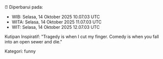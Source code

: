 ⏰ Diperbarui pada:
- WIB: Selasa, 14 Oktober 2025 10.07.03 UTC
- WITA: Selasa, 14 Oktober 2025 11.07.03 UTC
- WIT: Selasa, 14 Oktober 2025 12.07.03 UTC

Kutipan Inspiratif:
"Tragedy is when I cut my finger. Comedy is when you fall into an open sewer and die."


Kategori: funny

